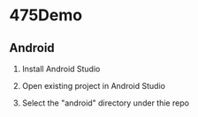 # 475Demo

## Android
1. Install Android Studio

2. Open existing project in Android Studio

3. Select the "android" directory under thie repo
